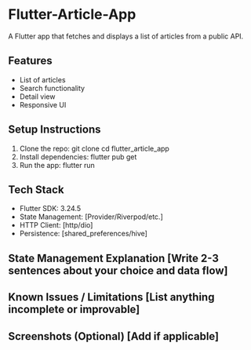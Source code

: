 # Flutter-Article-App

A Flutter app that fetches and displays a list of articles from a public
API.
## Features
- List of articles
- Search functionality
- Detail view
- Responsive UI
## Setup Instructions
1. Clone the repo:
git clone <your-repo-link>
cd flutter_article_app
2. Install dependencies:
flutter pub get
3. Run the app:
flutter run
## Tech Stack
- Flutter SDK: 3.24.5
- State Management: [Provider/Riverpod/etc.]
- HTTP Client: [http/dio]
- Persistence: [shared_preferences/hive]
## State Management Explanation [Write 2-3 sentences about your choice and data flow] 

## Known Issues / Limitations [List anything incomplete or improvable] 

## Screenshots (Optional) [Add if applicable]
